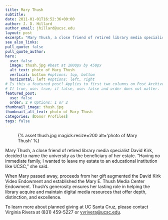 ```yaml
---
title: Mary Thush
subtitle:
date: 2011-01-01T16:52:36+00:00
author: J. D. Hillard
author_email: jhillard@ucsc.edu
layout: post
excerpt: "Mary Thush, a close friend of retired library media specialist David Kirk, decided to name the university as the beneficiary of her estate. &quot;Having no immediate family, I wanted to leave my estate to an educational institution like UCSC,&quot; she said."
see_also_links:
pull_quote: false
pull_quote_author:
hero:
  use: false
  image: thush.jpg #best at 1000px by 450px
  alt_text: photo of Mary Thush
  vertical: bottom #options: top, bottom
  horizontal: left #options: left, right
# Is this a featured post? Applies to first two columns on Post Archive Page.
# If true, use: true; if false, use: false and order does not matter.
featured_post:
  use: false
  order: 2 # Options: 1 or 2
thumbnail_image: thush.jpg
thumbnail_alt_text: photo of Mary Thush
categories: [Donor Profiles]
tags: false
---
```

<figure class="inline-image right">
{% asset thush.jpg magick:resize=200 alt='photo of Mary Thush' %}
<figcaption></figcaption></figure> 
Mary Thush, a close friend of retired library media specialist David Kirk, decided to name the university as the beneficiary of her estate. “Having no immediate family, I wanted to leave my estate to an educational institution like UCSC,” she said.

When Mary passed away, proceeds from her gift augmented the David Kirk Video Endowment and established the Mary E. Thush Media Center Endowment. Thush’s generosity ensures her lasting role in helping the library acquire and maintain digital media resources that offer depth, distinction, and excellence.

To learn more about planned giving at UC Santa Cruz, please contact Virginia Rivera at (831) 459-5227 or <a href="mailto:vvrivera@ucsc.edu">vvrivera@ucsc.edu</a>.
